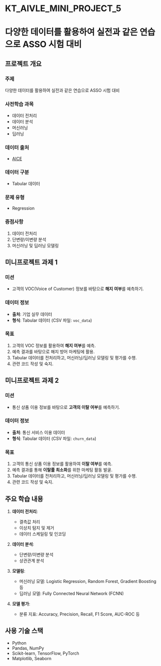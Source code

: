 # KT_AIVLE_MINI_PROJECT_5
# 다양한 데이터를 활용하여 실전과 같은 연습으로 ASSO 시험 대비

  
## 프로젝트 개요
### 주제
다양한 데이터를 활용하여 실전과 같은 연습으로 ASSO 시험 대비

### 사전학습 과목
- 데이터 전처리
- 데이터 분석
- 머신러닝
- 딥러닝

### 데이터 출처
- [AICE](https://aice.study)

### 데이터 구분
- Tabular 데이터

### 문제 유형
- Regression

### 중점사항
1. 데이터 전처리
2. 단변량/이변량 분석
3. 머신러닝 및 딥러닝 모델링

## 미니프로젝트 과제 1
### 미션
- 고객의 VOC(Voice of Customer) 정보를 바탕으로 **해지 여부**를 예측하기.

### 데이터 정보
- **출처**: 기업 실무 데이터
- **형식**: Tabular 데이터 (CSV 파일: `voc_data`)

### 목표
1. 고객의 VOC 정보를 활용하여 **해지 여부**를 예측.
2. 예측 결과를 바탕으로 해지 방어 마케팅에 활용.
3. Tabular 데이터를 전처리하고, 머신러닝/딥러닝 모델링 및 평가를 수행.
4. 관련 코드 작성 및 숙지.

## 미니프로젝트 과제 2
### 미션
- 통신 상품 이용 정보를 바탕으로 **고객의 이탈 여부**를 예측하기.

### 데이터 정보
- **출처**: 통신 서비스 이용 데이터
- **형식**: Tabular 데이터 (CSV 파일: `churn_data`)

### 목표
1. 고객의 통신 상품 이용 정보를 활용하여 **이탈 여부**를 예측.
2. 예측 결과를 통해 **이탈률 최소화**를 위한 마케팅 활동 발굴.
3. Tabular 데이터를 전처리하고, 머신러닝/딥러닝 모델링 및 평가를 수행.
4. 관련 코드 작성 및 숙지.


## 주요 학습 내용
1. **데이터 전처리**:
   - 결측값 처리
   - 이상치 탐지 및 제거
   - 데이터 스케일링 및 인코딩

2. **데이터 분석**:
   - 단변량/이변량 분석
   - 상관관계 분석

3. **모델링**:
   - 머신러닝 모델: Logistic Regression, Random Forest, Gradient Boosting 등
   - 딥러닝 모델: Fully Connected Neural Network (FCNN)

4. **모델 평가**:
   - 분류 지표: Accuracy, Precision, Recall, F1 Score, AUC-ROC 등

## 사용 기술 스택
- Python
- Pandas, NumPy
- Scikit-learn, TensorFlow, PyTorch
- Matplotlib, Seaborn
